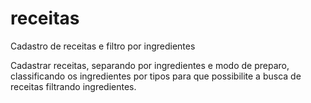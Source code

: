 # receitas
Cadastro de receitas e filtro por ingredientes

Cadastrar receitas, separando por ingredientes e modo de preparo, classificando os ingredientes por tipos para que possibilite a busca de receitas filtrando ingredientes. 
